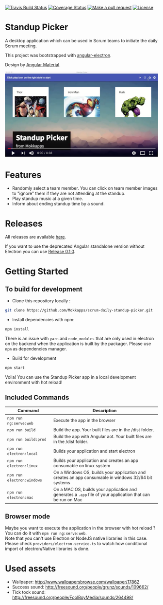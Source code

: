 [![Travis Build Status][build-badge]][build]
[![Coverage Status][coverage-badge]][coverage]
[![Make a pull request][prs-badge]][prs]
[![License](http://img.shields.io/badge/Licence-MIT-brightgreen.svg)](LICENSE.md)

# Standup Picker

A desktop application which can be used in Scrum teams to initiate the daily Scrum meeting.

This project was bootstrapped with [angular-electron](https://github.com/maximegris/angular-electron).

Design by [Angular Material](https://material.angular.io).

[![Standup Picker](./youtube_video_thumbnail.png)](https://youtu.be/7MHk09N5APM "Standup Picker - Click to Watch!")

# Features

* Randomly select a team member. You can click on team member images to "ignore" them if they are not attending at the standup.
* Play standup music at a given time.
* Inform about ending standup time by a sound.

# Releases

All releases are available [here](https://github.com/Mokkapps/scrum-daily-standup-picker/releases).

If you want to use the deprecated Angular standalone version without Electron you can use [Release 0.1.0](https://github.com/Mokkapps/scrum-daily-standup-picker/releases/tag/v0.1.0).

# Getting Started

## To build for development

* Clone this repository locally :

```bash
git clone https://github.com/Mokkapps/scrum-daily-standup-picker.git
```

* Install dependencies with npm:

```bash
npm install
```

There is an issue with `yarn` and `node_modules` that are only used in electron on the backend when the application is built by the packager. Please use `npm` as dependencies manager.

* Build for development

```bash
npm start
```

Voila! You can use the Standup Picker app in a local development environment with hot reload!

## Included Commands

|Command|Description|
|--|--|
|`npm run ng:serve:web`| Execute the app in the browser |
|`npm run build`| Build the app. Your built files are in the /dist folder. |
|`npm run build:prod`| Build the app with Angular aot. Your built files are in the /dist folder. |
|`npm run electron:local`| Builds your application and start electron
|`npm run electron:linux`| Builds your application and creates an app consumable on linux system |
|`npm run electron:windows`| On a Windows OS, builds your application and creates an app consumable in windows 32/64 bit systems |
|`npm run electron:mac`|  On a MAC OS, builds your application and generates a `.app` file of your application that can be run on Mac |

## Browser mode

Maybe you want to execute the application in the browser with hot reload ? You can do it with `npm run ng:serve:web`.  
Note that you can't use Electron or NodeJS native libraries in this case. Please check `providers/electron.service.ts` to watch how conditional import of electron/Native libraries is done.


# Used assets

* Wallpaper: http://www.wallpapersbrowse.com/wallpaper/17862
* Success sound: http://freesound.org/people/grunz/sounds/109662/
* Tick tock sound: http://freesound.org/people/FoolBoyMedia/sounds/264498/

[build-badge]: https://travis-ci.org/Mokkapps/scrum-daily-standup-picker.svg?branch=master
[build]: https://travis-ci.org/Mokkapps/scrum-daily-standup-picker.svg?branch=master
[prs-badge]: https://img.shields.io/badge/PRs-welcome-brightgreen.svg?style=flat-square
[prs]: http://makeapullrequest.com
[coverage-badge]: https://coveralls.io/repos/github/Mokkapps/scrum-daily-standup-picker/badge.svg?branch=master
[coverage]: https://coveralls.io/github/Mokkapps/scrum-daily-standup-picker?branch=master